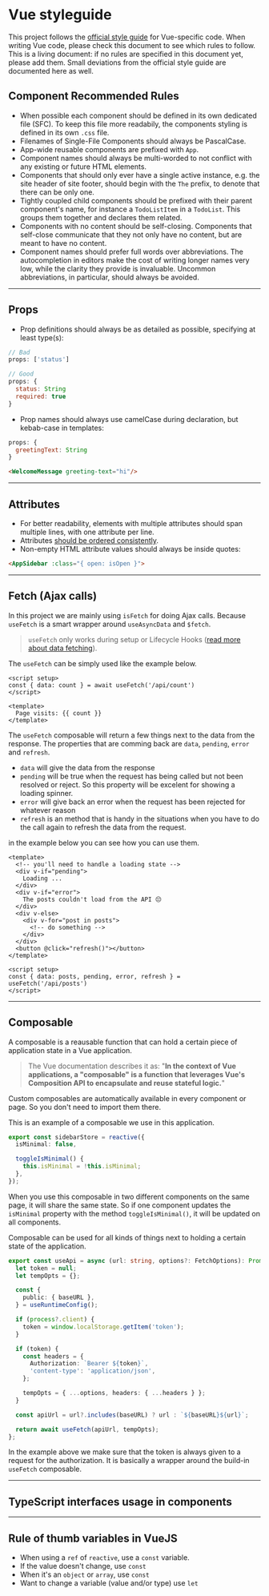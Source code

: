 # Vue styleguide

This project follows the [official style guide](https://vuejs.org/style-guide/) for Vue-specific code. When writing Vue code, please check this document to see which rules to follow.
This is a living document: if no rules are specified in this document yet, please add them. Small deviations from the official style guide are documented here as well.

## Component Recommended Rules

* When possible each component should be defined in its own dedicated file (SFC). To keep this file more readabily, the components styling is defined in its own `.css` file.
* Filenames of Single-File Components should always be PascalCase.
* App-wide reusable components are prefixed with `App`.
* Component names should always be multi-worded to not conflict with any existing or future HTML elements.
* Components that should only ever have a single active instance, e.g. the site header of site footer, should begin with the `The` prefix, to denote that there can be only one.
* Tightly coupled child components should be prefixed with their parent component's name, for instance a `TodoListItem` in a `TodoList`. This groups them together and declares them related.
* Components with no content should be self-closing. Components that self-close communicate that they not only have no content, but are meant to have no content.
* Component names should prefer full words over abbreviations. The autocompletion in editors make the cost of writing longer names very low, while the clarity they provide is invaluable. Uncommon abbreviations, in particular, should always be avoided.

---

## Props

* Prop definitions should always be as detailed as possible, specifying at least type(s):

```js
// Bad
props: ['status']

// Good
props: {
  status: String
  required: true
}
```

* Prop names should always use camelCase during declaration, but kebab-case in templates:

```js
props: {
  greetingText: String
}
```

```HTML
<WelcomeMessage greeting-text="hi"/>
```

---

## Attributes

* For better readability, elements with multiple attributes should span multiple lines, with one attribute per line.
* Attributes [should be ordered consistently](https://vuejs.org/style-guide/rules-recommended.html#element-attribute-order).
* Non-empty HTML attribute values should always be inside quotes:

```HTML
<AppSidebar :class="{ open: isOpen }">
```

---

## Fetch (Ajax calls)
In this project we are mainly using `isFetch` for doing Ajax calls. Because `useFetch` is a smart wrapper around `useAsyncData` and `$fetch`.

> `useFetch` only works during setup or Lifecycle Hooks ([read more about data fetching](https://v3.nuxtjs.org/getting-started/data-fetching/)).


The `useFetch` can be simply used like the example below.

```vue
<script setup>
const { data: count } = await useFetch('/api/count')
</script>

<template>
  Page visits: {{ count }}
</template>
```

The `useFetch` composable will return a few things next to the data from the response. The properties that are comming back are `data`, `pending`, `error` and `refresh`.

- `data` will give the data from the response
- `pending` will be true when the request has being called but not been resolved or reject. So this property will be excelent for showing a loading spinner.
- `error` will give back an error when the request has been rejected for whatever reason
- `refresh` is an method that is handy in the situations when you have to do the call again to refresh the data from the request.

in the example below you can see how you can use them.

```vue
<template>
  <!-- you'll need to handle a loading state -->
  <div v-if="pending">
    Loading ...
  </div>
  <div v-if="error">
    The posts couldn't load from the API 😔
  </div>
  <div v-else>
    <div v-for="post in posts">
      <!-- do something -->
    </div>
  </div>
  <button @click="refresh()"></button>
</template>

<script setup>
const { data: posts, pending, error, refresh } = useFetch('/api/posts')
</script>

```

---


## Composable

A composable is a reausable function that can hold a certain piece of application state in a Vue application.

> The Vue documentation describes it as: "**In the context of Vue applications, a "composable" is a function that leverages Vue's Composition API to encapsulate and reuse stateful logic.**"

Custom composables are automatically available in every component or page. So you don't need to import them there.

This is an example of a composable we use in this application.

```ts
export const sidebarStore = reactive({
  isMinimal: false,

  toggleIsMinimal() {
    this.isMinimal = !this.isMinimal;
  },
});

```

When you use this composable in two different components on the same page, it will share the same state. So if one component updates the `isMinimal` property with the method `toggleIsMinimal()`, it will be updated on all components.

Composable can be used for all kinds of things next to holding a certain state of the application.

```ts
export const useApi = async (url: string, options?: FetchOptions): Promise<any> => {
  let token = null;
  let tempOpts = {};

  const {
    public: { baseURL },
  } = useRuntimeConfig();

  if (process?.client) {
    token = window.localStorage.getItem('token');
  }

  if (token) {
    const headers = {
      Authorization: `Bearer ${token}`,
      'content-type': 'application/json',
    };

    tempOpts = { ...options, headers: { ...headers } };
  }

  const apiUrl = url?.includes(baseURL) ? url : `${baseURL}${url}`;

  return await useFetch(apiUrl, tempOpts);
};

```

In the example above we make sure that the token is always given to a request for the authorization. It is basically a wrapper around the build-in `useFetch` composable.


---


## TypeScript interfaces usage in components



---

## Rule of thumb variables in VueJS

- When using a `ref` of `reactive`, use a `const` variable.
- If the value doesn't change, use `const`
- When it's an `object` or `array`, use `const`
- Want to change a variable (value and/or type) use `let`
